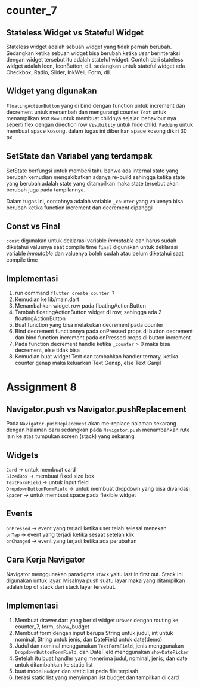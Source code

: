 # counter_7

## Stateless Widget vs Stateful Widget

Stateless widget adalah sebuah widget yang tidak pernah berubah. Sedangkan ketika sebuah widget bisa berubah ketika _user_ berinteraksi dengan widget tersebut itu adalah stateful widget. Contoh dari stateless widget adalah Icon, IconButton, dll. sedangkan untuk stateful widget ada Checkbox, Radio, Slider, InkWell, Form, dll.

## Widget yang digunakan

`FloatingActionButton` yang di bind dengan function untuk increment dan decrement untuk menambah dan mengurangi counter
`Text` untuk menampilkan text
`Row` untuk membuat childnya sejajar. behaviour nya seperti flex dengan direction row
`Visibility` untuk hide child. 
`Padding` untuk membuat space kosong. dalam tugas ini diberikan space kosong dikiri 30 px

## SetState dan Variabel yang terdampak

SetState berfungsi untuk memberi tahu bahwa ada internal state yang berubah kemudian mengakibatkan adanya re-build sehingga ketika state yang berubah adalah state yang ditampilkan maka state tersebut akan berubah juga pada tampilannya.

Dalam tugas ini, contohnya adalah variable `_counter` yang valuenya bisa berubah ketika function increment dan decrement dipanggil

## Const vs Final

`const` digunakan untuk deklarasi variable _immutable_ dan harus sudah diketahui valuenya saat compile time
`final` digunakan untuk deklarasi variable _immutable_ dan valuenya boleh sudah atau belum diketahui saat compile time

## Implementasi

1. run command `flutter create counter_7`
2. Kemudian ke lib/main.dart 
3. Menambahkan widget row pada floatingActionButton
4. Tambah floatingActionButton widget di row, sehingga ada 2 floatingActionButton
5. Buat function yang bisa melakukan decrement pada counter
6. Bind decrement functionnya pada onPressed props di button decrement dan bind function increment pada onPressed props di button increment
7. Pada function decrement handle ketika `_counter` > 0 maka bisa decrement, else tidak bisa
8. Kemudian buat widget Text dan tambahkan handler ternary, ketika counter genap maka keluarkan Text Genap, else Text Ganjil

# Assignment 8

## Navigator.push vs Navigator.pushReplacement
Pada `Navigator.pushReplacement` akan me-replace halaman sekarang dengan halaman baru sedangkan pada `Navigator.push` menambahkan rute lain ke atas tumpukan screen (stack) yang sekarang<br>

## Widgets
`Card` -> untuk membuat card<br>
`SizedBox` -> membuat fixed size box<br>
`TextFormField` -> untuk input field<br>
`DropdownButtonFormField` -> untuk membuat dropdown yang bisa divalidasi<br>
`Spacer` -> untuk membuat space pada flexible widget<br>

## Events
`onPressed` -> event yang terjadi ketika user telah selesai menekan<br>
`onTap` -> event yang terjadi ketika sesaat setelah klik<br>
`onChanged` -> event yang terjadi ketika ada perubahan<br>
## Cara Kerja Navigator
Navigator menggunakan paradigma `stack` yaitu last in first out. Stack ini digunakan untuk layar. Misalnya push suatu layar maka yang ditampilkan adalah top of stack dari stack layar tersebut.

## Implementasi
1. Membuat drawer.dart yang berisi widget `Drawer` dengan routing ke counter_7, form, show_budget
2. Membuat form dengan input berupa String untuk judul, int untuk nominal, String untuk jenis, dan DateField untuk date(demo)
3. Judul dan nominal menggunakan `TextFormField`, jenis menggunakan `DropdownButtonFormField`, dan DateField menggunakan `showDatePicker`
4. Setelah itu buat handler yang menerima judul, nominal, jenis, dan date untuk ditambahkan ke static list
5. buat model `Budget` dan static list pada file terpisah
6. Iterasi static list yang menyimpan list budget dan tampilkan di card

